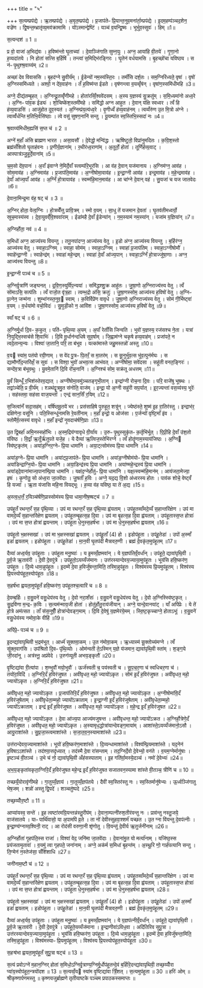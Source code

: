 +++
title = "५"

+++
स॒त्यम्प्रप॑द्ये । ऋ॒तम्प्रप॑द्ये । अ॒मृत॒म्प्रप॑द्ये । प्र॒जाप॑तेᳶ प्रि॒यान्त॒नुव॒मना॑र्ता॒म्प्रप॑द्ये । इ॒दम॒हम्प॑ञ्चद॒शेन॒ वज्रे॑ण । द्वि॒षन्त॒म्भ्रातृ॑व्य॒मव॑क्रामामि । यो॑ऽस्मान्द्वेष्टि॑ । यञ्च॑ व॒यन्द्वि॒ष्मः । भूर्भुव॒स्सुवः॑ । हिम् ॥1॥

स॒त्यन्दश॑ ॥ 1 ॥

प्र वो॒ वाजा॑ अ॒भिद्य॑वः । ह॒विष्म॑न्तो घृ॒ताच्या॑ । दे॒वाञ्जि॑गाति सुम्न॒युः । अग्न॒ आया॑हि वी॒तये॑ । गृ॒णा॒नो ह॒व्यदा॑तये । नि होता॑ सत्सि ब॒र्हिषि॑ । तन्त्वा॑ स॒मिद्भि॑रङ्गिरः । घृ॒तेन॑ वर्धयामसि । बृ॒हच्छो॑चा यविष्ठ्य । स न॑ᳶ पृ॒थुश्श्र॒वाय्य॑म् ॥2॥

अच्छा॑ देव विवाससि । बृ॒हद॑ग्ने सु॒वीर्य॑म् । ई॒डेन्यो॑ नम॒स्य॑स्ति॒रः । तमाँ॑सि दर्श॒तः । सम॒ग्निरि॑ध्यते॒ वृषा॑ । वृषो॑ अ॒ग्निस्समि॑ध्यते । अश्वो॒ न दे॑व॒वाह॑नः । तँ ह॒विष्म॑न्त ईडते । वृष॑णन्त्वा व॒यव्वृँष॑न् । वृषा॑ण॒स्समि॑धीमहि ॥3॥

अग्ने॒ दीद्य॑तम्बृ॒हत् । अ॒ग्निन्दू॒तव्वृँ॑णीमहे । होता॑रव्विँ॒श्ववे॑दसम् । अ॒स्य य॒ज्ञस्य॑ सु॒क्रतु॑म् । स॒मि॒ध्यमा॑नो अध्व॒रे । अ॒ग्निᳶ पा॑व॒क ईड्यः॑ । शो॒चिष्के॑श॒स्तमी॑महे । समि॑द्धो अग्न आहुत । दे॒वान् य॑क्षि स्वध्वर । त्वँ हि ह॑व्य॒वाडसि॑ । आजु॑होत दुव॒स्यत॑ । अ॒ग्निम्प्र॑य॒त्य॑ध्व॒रे । वृ॒णीध्वँ ह॑व्य॒वाह॑नम् । त्वव्वँरु॑ण उ॒त मि॒त्रो अ॑ग्ने । त्वाव्वँ॑र्धन्ति म॒तिभि॒र्वसि॑ष्ठाः । त्वे वसु॑ सुषण॒नानि॑ सन्तु । यू॒यम्पा॑त स्व॒स्तिभि॒स्सदा॑ नः ॥4॥

श्र॒वाय्य॑मिधीम॒ह्यसि॑ स॒प्त च॑ ॥ 2 ॥

अग्ने॑ म॒हाँ अ॑सि ब्राह्मण भारत । असा॒वसौ॑ । दे॒वेद्धो॒ मन्वि॑द्धः । ऋषि॑ष्टुतो॒ विप्रा॑नुमदितः । क॒वि॒श॒स्तो ब्रह्म॑सँशितो घृ॒ताह॑वनः । प्र॒णीर्य॒ज्ञाना॑म् । र॒थीर॑ध्व॒राणा॑म् । अ॒तूर्तो॒ होता॑ । तूर्णि॑र्हव्य॒वाट् । आस्पात्र॑ञ्जु॒हूर्दे॒वाना॑म् ॥5॥

च॒म॒सो दे॑व॒पानः॑ । अ॒राँ इ॑वाग्ने ने॒मिर्दे॒वाँ स्त्वम्प॑रि॒भूर॑सि । आ व॑ह दे॒वान् यज॑मानाय । अ॒ग्निम॑ग्न॒ आव॑ह । सोम॒माव॑ह । अ॒ग्निमाव॑ह । प्र॒जाप॑ति॒माव॑ह । अ॒ग्नीषोमा॒वाव॑ह । इ॒न्द्रा॒ग्नी आव॑ह । इन्द्र॒माव॑ह । म॒हे॒न्द्रमाव॑ह । दे॒वाँ आ॑ज्य॒पाँ आव॑ह । अ॒ग्निँ हो॒त्रायाव॑ह । स्वम्म॑हि॒मान॒माव॑ह । आ चा॑ग्ने दे॒वान् वह॑ । सु॒यजा॑ च यज जातवेदः ॥6॥

दे॒वाना॒मिन्द्र॒मा व॑ह॒ षट् च॑ ॥ 3 ॥

अ॒ग्निर् होता॒ वेत्व॒ग्निः । हो॒त्रव्वेँ॑त्तु प्रावि॒त्रम् । स्मो व॒यम् । सा॒धु ते॑ यजमान दे॒वता॑ । घृ॒तव॑तीमध्वर्यो॒ स्रुच॒मास्य॑स्व । दे॒वा॒युवव्ँ॑वि॒श्ववा॑राम् । ईडा॑महै दे॒वाँ ई॒डेन्या॑न् । न॒म॒स्याम॑ नम॒स्या॑न् । यजा॑म य॒ज्ञिया॑न् ॥7॥

अ॒ग्निर्होता॒ नव॑ ॥ 4 ॥

स॒मिधो॑ अग्न॒ आज्य॑स्य वियन्तु । तनू॒नपा॑दग्न॒ आज्य॑स्य वेतु । इ॒डो अ॑ग्न॒ आज्य॑स्य वियन्तु । ब॒र्हिर॑ग्न॒ आज्य॑स्य वेतु । स्वाहा॒ऽग्निम् । स्वाहा॒ सोम॑म् । स्वाहा॒ऽग्निम् । स्वाहा॑ प्र॒जाप॑तिम् । स्वाहा॒ऽग्नीषोमौ॑ । स्वाहे॑न्द्रा॒ग्नी । स्वाहेन्द्र॑म् । स्वाहा॑ महे॒न्द्रम् । स्वाहा॑ दे॒वाँ आ॑ज्य॒पान् । स्वाहा॒ऽग्निँ हो॒त्राज्जु॑षा॒णाः । अग्न॒ आज्य॑स्य वियन्तु ॥8॥

इ॒न्द्रा॒ग्नी पञ्च॑ च ॥ 5 ॥

अ॒ग्निर्वृ॒त्राणि॑ जङ्घनत् । द्र॒वि॒ण॒स्युर्वि॑प॒न्यया॑ । समि॑द्धश्शु॒क्र आहु॑तः । जु॒षा॒णो अ॒ग्निराज्य॑स्य वेतु । त्वँ सो॑माऽसि॒ सत्प॑तिः । त्वँ राजो॒त वृ॑त्र॒हा । त्वम्भ॒द्रो अ॑सि॒ क्रतुः॑ । जु॒षा॒णस्सोम॒ आज्य॑स्य ह॒विषो॑ वेतु । अ॒ग्निᳶ प्र॒त्नेन॒ जन्म॑ना । शुम्भा॑नस्त॒नुव॒ स्वाम् । क॒विर्विप्रे॑ण वावृधे । जु॒षा॒णो अ॒ग्निराज्य॑स्य वेतु । सोम॑ गी॒र्भिष्ट्वा॑ व॒यम् । व॒र्धया॑मो वचो॒विदः॑ । सु॒मृ॒डी॒को न॒ आवि॑श । जु॒षा॒णस्सोम॒ आज्य॑स्य ह॒विषो॑ वेतु ॥9॥

स्वाँ षट् च॑ ॥ 6 ॥

अ॒ग्निर्मू॒र्धा दि॒वᳶ क॒कुत् । पति॑ᳶ पृथि॒व्या अ॒यम् । अ॒पाँ रेताँ॑सि जिन्वति । भुवो॑ य॒ज्ञस्य॒ रज॑सश्च ने॒ता । यत्रा॑ नि॒युद्भि॒स्सच॑से शि॒वाभिः॑ । दि॒वि मू॒र्धान॑न्दधिषे सुव॒र्षाम् । जि॒ह्वाम॑ग्ने चकृषे हव्य॒वाह॑म् । प्रजा॑पते॒ न त्वदे॒तान्य॒न्यः । विश्वा॑ जा॒तानि॒ परि॒ ता ब॑भूव । यत्का॑मास्ते जहु॒मस्तन्नो॑ अस्तु ॥10॥

व॒य स्या॑म॒ पत॑यो रयी॒णाम् । स वे॑द पु॒त्रᳶ पि॒तरँ॒ स मा॒तर॑म् । स सू॒नुर्भु॑व॒त्स भु॑व॒त्पुन॑र्मघः । स द्यामौर्णो॑द॒न्तरि॑क्षँ॒ स सुवः॑ । स विश्वा॒ भुवो॑ अभव॒त्स आभ॑वत् । अग्नी॑षोमा॒ सवे॑दसा । सहू॑ती वनत॒ङ्गिरः॑ । सन्दे॑व॒त्रा ब॑भूवथुः । यु॒वमे॒तानि॑ दि॒वि रो॑च॒नानि॑ । अ॒ग्निश्च॑ सोम॒ सक्र॑तू अधत्तम् ॥11॥

यु॒वँ सिन्धूँ॑ र॒भिश॑स्तेरव॒द्यात् । अग्नी॑षोमा॒वमु॑ञ्चतङ्गृभी॒तान् । इन्द्रा॑ग्नी रोच॒ना दि॒वः । परि॒ वाजे॑षु भूषथः । तद्वा॑ञ्चेति॒ प्र वी॒र्य॑म् । श्ञथ॑द्वृ॒त्रमु॒त स॑नोति॒ वाज॑म् । इन्द्रा॒ यो अ॒ग्नी सहु॑री सप॒र्यात् । इ॒र॒ज्यन्ता॑ वस॒व्य॑स्य॒ भूरेः॑ । सह॑स्तमा॒ सह॑सा वाज॒यन्ता॑ । एन्द्र॑ सान॒सिँ र॒यिम् ॥12॥

स॒जित्वा॑नँ सदा॒सह॑म् । वर्षि॑ष्ठमू॒तये॑ भर । प्रस॑साहिषे पुरुहूत॒ शत्रू॑न् । ज्येष्ठ॑स्ते॒ शुष्म॑ इ॒ह रा॒तिर॑स्तु । इन्द्राभ॑र॒ दक्षि॑णेना॒ वसू॑नि । पति॒स्सिन्धू॑नामसि रे॒वती॑नाम् । म॒हाँ इन्द्रो॒ य ओज॑सा । प॒र्जन्यो॑ वृष्टि॒माँ इ॑व । स्तोमै॑र्व॒त्सस्य॑ वावृधे । म॒हाँ इन्द्रो॑ नृ॒वदाच॑र्षणि॒प्राः ॥13॥

उ॒त द्वि॒बर्हा॑ अमि॒नस्सहो॑भिः । अ॒स्म॒द्रिय॑ग्वावृधे वी॒र्या॑य । उ॒रुᳶ पृ॒थुस्सुकृ॑तᳶ क॒र्तृभि॑र्भूत् । पि॒प्री॒हि दे॒वाँ उ॑श॒तो य॑विष्ठ । वि॒द्वाँ ऋ॒तूँर्ऋ॑तुपते यजे॒ह । ये दैव्या॑ ऋ॒त्विज॒स्तेभि॑रग्ने । त्वँ होतॄ॑णाम॒स्याय॑जिष्ठः । अ॒ग्नि स्वि॑ष्ट॒कृत॑म् । अया॑ड॒ग्निर॒ग्नेᳶ प्रि॒या धामा॑नि । अया॒ट्त्सोम॑स्य प्रि॒या धामा॑नि ॥14॥

अया॑ड॒ग्नेᳶ प्रि॒या धामा॑नि । अया॑ट्प्र॒जाप॑तेᳶ प्रि॒या धामा॑नि । अया॑ड॒ग्नीषोम॑योᳶ प्रि॒या धामा॑नि । अया॑डिन्द्राग्नि॒योᳶ प्रि॒या धामा॑नि । अया॒डिन्द्र॑स्य प्रि॒या धामा॑नि । अया॑ण्महे॒न्द्रस्य॑ प्रि॒या धामा॑नि । अया॑ड्दे॒वाना॑माज्य॒पाना॑म्प्रि॒या धामा॑नि । यक्ष॑द॒ग्नेर्होतु॑ᳶ प्रि॒या धामा॑नि । यक्ष॒त्स्वम्म॑हि॒मान॑म् । आय॑जता॒मेज्या॒ इषः॑ । कृ॒णोतु॒ सो अ॑ध्व॒रा जा॒तवे॑दाः । जु॒षताँ॑ ह॒विः । अग्ने॒ यद॒द्य वि॒शो अ॑ध्वरस्य होतः । पाव॑क शोचे॒ वेष्ट्वँ हि यज्वा॑ । ऋ॒ता य॑जासि महि॒ना वियद्भूः । ह॒व्या व॑ह यविष्ठ॒ या ते॑ अ॒द्य ॥15॥

अ॒स्त्व॒ध॒त्तँ॒ र॒यिञ्च॑र्षणि॒प्रास्सोम॑स्य प्रि॒या धामा॒नीष॒ष्षट्च॑ ॥ 7 ॥

उप॑हूतँ रथन्त॒रँ स॒ह पृ॑थि॒व्या । उप॑ मा रथन्त॒रँ स॒ह पृ॑थि॒व्या ह्व॑यताम् । उप॑हूतव्वाँमदे॒व्यँ स॒हान्तरि॑क्षेण । उप॑ मा वामदे॒व्यँ स॒हान्तरि॑क्षेण ह्वयताम् । उप॑हूतम्बृ॒हत्स॒ह दि॒वा । उप॑ मा बृ॒हत्स॒ह दि॒वा ह्व॑यताम् । उप॑हूतास्स॒प्त होत्राः॑ । उप॑ मा स॒प्त होत्रा॑ ह्वयन्ताम् । उप॑हूता धे॒नुस्स॒हर्ष॑भा । उप॑ मा धे॒नुस्स॒हर्ष॑भा ह्वयताम् ॥16॥

उप॑हूतो भ॒क्षस्सखा॑ । उप॑ मा भ॒क्षस्सखा॑ ह्वयताम् । उप॑हू॒ताँ (4) हो । इडोप॑हूता । उप॑हू॒तेडा॑ । उपो॑ अ॒स्माँ इडा॑ ह्वयताम् । इडोप॑हूता । उप॑हू॒तेडा॑ । मा॒न॒वी घृ॒तप॑दी मैत्रावरु॒णी । ब्रह्म॑ दे॒वकृ॑त॒मुप॑हूतम् ॥17॥

दैव्या॑ अध्व॒र्यव॒ उप॑हूताः । उप॑हूता मनु॒ष्याः॑ । य इ॒मय्यँ॒ज्ञमवा॑न् । ये य॒ज्ञप॑तिव्ँ॒वर्धा॑न् । उप॑हूते॒ द्यावा॑पृथि॒वी । पू॒र्व॒जे ऋ॒ताव॑री । दे॒वी दे॒वपु॑त्रे । उप॑हूतो॒ऽयय्यँज॑मानः । उत्त॑रस्यान्देवय॒ज्याया॒मुप॑हूतः । भूय॑सि हवि॒ष्कर॑ण॒ उप॑हूतः । दि॒व्ये धाम॒न्नुप॑हूतः । इ॒दम्मे॑ दे॒वा ह॒विर्जु॑षन्ता॒मिति॒ तस्मि॒न्नुप॑हूतः । विश्व॑मस्य प्रि॒यमुप॑हूतम् । विश्व॑स्य प्रि॒यस्योप॑हूत॒स्योप॑हूतः ॥18॥

स॒हर्ष॑भा ह्वयता॒मुप॑हूतँ हवि॒ष्कर॑ण॒ उप॑हूतश्च॒त्वारि॑ च ॥ 8 ॥

दे॒वम्ब॒र्हिः । व॒सु॒वने॑ वसु॒धेय॑स्य वेतु । दे॒वो नरा॒शँसः॑ । व॒सु॒वने॑ वसु॒धेय॑स्य वेतु । दे॒वो अ॒ग्निस्स्वि॑ष्ट॒कृत् । सु॒द्रवि॑णा म॒न्द्रᳶ क॒विः । स॒त्यम॑न्माय॒जी होता॑ । होतु॑र्होतु॒राय॑जीयान् । अग्ने॒ यान्दे॒वानया॑ट् । याँ अपि॑प्रेः । ये ते॑ हो॒त्रे अम॑त्सत । ताँ स॑स॒नुषीँ॒ होत्रा॑न्देवङ्ग॒माम् । दि॒वि दे॒वेषु॑ य॒ज्ञमेर॑ये॒मम् । स्वि॒ष्ट॒कृच्चाग्ने॒ होताऽभूः॑ । व॒सु॒वने॑ वसु॒धेय॑स्य नमोवा॒के वीहि॑ ॥19॥

अपि॑प्रे॒ᳶ पञ्च॑ च ॥ 9 ॥

इ॒दन्द्या॑वापृथिवी भ॒द्रम॑भूत् । आर्ध्म॑ सूक्तवा॒कम् । उ॒त न॑मोवा॒कम् । ऋ॒ध्यास्म॑ सू॒क्तोच्य॑मग्ने । त्वँ सू॑क्त॒वाग॑सि । उप॑श्रितो दि॒वᳶ पृ॑थि॒व्योः । ओम॑न्वती ते॒ऽस्मिन् य॒ज्ञे य॑जमान॒ द्यावा॑पृथि॒वी स्ता॑म् । श॒ङ्ग॒ये जी॒रदा॑नू । अत्र॑स्नू॒ अप्र॑वेदे । उ॒रुग॑व्यूती अभय॒ङ्कृतौ॑ ॥20॥

वृ॒ष्टिद्या॑वा री॒त्या॑पा । श॒म्भुवौ॑ मयो॒भुवौ॑ । ऊर्ज॑स्वती च॒ पय॑स्वती च । सू॒प॒च॒र॒णा च॑ स्वधिचर॒णा च॑ । तयो॑रा॒विदि॑ । अ॒ग्निरि॒दँ ह॒विर॑जुषत । अवी॑वृधत॒ महो॒ ज्यायो॑ऽकृत । सोम॑ इ॒दँ ह॒विर॑जुषत । अवी॑वृधत॒ महो॒ ज्यायो॑ऽकृत । अ॒ग्निरि॒दँ ह॒विर॑जुषत ॥21॥

अवी॑वृधत॒ महो॒ ज्यायो॑ऽकृत । प्र॒जाप॑तिरि॒दँ ह॒विर॑जुषत । अवी॑वृधत॒ महो॒ ज्यायो॑ऽकृत । अ॒ग्नीषोमा॑वि॒दँ ह॒विर॑जुषेताम् । अवी॑वृधेता॒म्महो॒ ज्यायो॑ऽक्राताम् । इ॒न्द्रा॒ग्नी इ॒दँ ह॒विर॑जुषेताम् । अवी॑वृधेता॒म्महो॒ ज्यायो॑ऽक्राताम् । इन्द्र॑ इ॒दँ ह॒विर॑जुषत । अवी॑वृधत॒ महो॒ ज्यायो॑ऽकृत । म॒हे॒न्द्र इ॒दँ ह॒विर॑जुषत ॥22॥

अवी॑वृधत॒ महो॒ ज्यायो॑ऽकृत । दे॒वा आ॑ज्य॒पा आज्य॑मजुषन्त । अवी॑वृधन्त॒ महो॒ ज्यायो॑ऽक्रत । अ॒ग्निर्हो॒त्रेणे॒दँ ह॒विर॑जुषत । अवी॑वृधत॒ महो॒ ज्यायो॑ऽकृत । अ॒स्यामृध॒द्धोत्रा॑यान्देवङ्ग॒माया॑म् । आशा॑स्ते॒ऽयय्यँज॑मानो॒ऽसौ । आयु॒राशा॑स्ते । सु॒प्र॒जा॒स्त्वमाशा॑स्ते । स॒जा॒त॒व॒न॒स्यामाशा॑स्ते ॥23॥

उत्त॑रान्देवय॒ज्यामाशा॑स्ते । भूयो॑ हवि॒ष्कर॑ण॒माशा॑स्ते । दि॒व्यन्धामाशा॑स्ते । विश्व॑म्प्रि॒यमाशा॑स्ते । यद॒नेन॑ ह॒विषाऽऽशा॑स्ते । तद॑श्या॒त्तदृ॑ध्यात् । तद॑स्मै दे॒वा रा॑सन्ताम् । तद॒ग्निर्दे॒वो दे॒वेभ्यो॒ वन॑ते । व॒यम॒ग्नेर्मानु॑षाः । इ॒ष्टञ्च॑ वी॒तञ्च॑ । उ॒भे च॑ नो॒ द्यावा॑पृथि॒वी अँह॑सस्पाताम् । इ॒ह गति॑र्वा॒मस्ये॒दञ्च॑ । नमो॑ दे॒वेभ्यः॑ ॥24॥

अ॒भ॒य॒ङ्कृता॑वकृता॒ग्निरि॒दँ ह॒विर॑जुषत महे॒न्द्र इ॒दँ ह॒विर॑जुषत सजातवन॒स्यामा शा॑स्ते वी॒तञ्च॒ त्रीणि॑ च ॥ 10 ॥

तच्छय्ँ॒योरावृ॑णीमहे । गा॒तुय्यँ॒ज्ञाय॑ । गा॒तुय्यँ॒ज्ञप॑तये । दैवी॑ स्व॒स्तिर॑स्तु नः । स्व॒स्तिर्मानु॑षेभ्यः । ऊ॒र्ध्वञ्जि॑गातु भेष॒जम् । शन्नो॑ अस्तु द्वि॒पदे॑ । शञ्चतु॑ष्पदे ॥25॥

तच्छ॒य्योँर॒ष्टौ ॥ 11 ॥

आप्या॑यस्व॒ सन्ते॑ । इ॒ह त्वष्टा॑रमग्रि॒यन्तन्न॑स्तु॒रीप॑म् । दे॒वाना॒म्पत्नी॑रुश॒तीर॑वन्तु नः । प्राव॑न्तु नस्तु॒जये॒ वाज॑सातये । याᳶ पार्थि॑वासो॒ या अ॒पामपि॑ व्र॒ते । ता नो॑ देवीस्सुहवा॒श्शर्म॑ यच्छत । उ॒त ग्ना वि॑यन्तु दे॒वप॑त्नीः । इ॒न्द्रा॒ण्य॑ग्नाय्य॒श्विनी॒ राट् । आ रोद॑सी वरुणा॒नी शृ॑णोतु । वि॒यन्तु॑ दे॒वीर्य ऋ॒तुर्जनी॑नाम् ॥26॥

अ॒ग्निर्होता॑ गृ॒हप॑ति॒स्स राजा॑ । विश्वा॑ वेद॒ जनि॑मा जा॒तवे॑दाः । दे॒वाना॑मु॒त यो मर्त्या॑नाम् । यजि॑ष्ठ॒स्स प्रय॑जतामृ॒तावा॑ । व॒यमु॑ त्वा गृहपते॒ जना॑नाम् । अग्ने॒ अक॑र्म स॒मिधा॑ बृ॒हन्त॑म् । अ॒स्थू॒रि णो॒ गार्ह॑पत्यानि सन्तु । ति॒ग्मेन॑ न॒स्तेज॑सा॒ सँशि॑शाधि ॥27॥

जनी॑नाम॒ष्टौ च॑ ॥ 12 ॥

उप॑हूतँ रथन्त॒रँ स॒ह पृ॑थि॒व्या । उप॑ मा रथन्त॒रँ स॒ह पृ॑थि॒व्या ह्व॑यताम् । उप॑हूतव्वाँमदे॒व्यँ स॒हान्तरि॑क्षेण । उप॑ मा वामदे॒व्यँ स॒हान्तरि॑क्षेण ह्वयताम् । उप॑हूतम्बृ॒हत्स॒ह दि॒वा । उप॑ मा बृ॒हत्स॒ह दि॒वा ह्व॑यताम् । उप॑हूतास्स॒प्त होत्राः॑ । उप॑ मा स॒प्त होत्रा॑ ह्वयन्ताम् । उप॑हूता धे॒नुस्स॒हर्ष॑भा । उप॑ मा धे॒नुस्स॒हर्ष॑भा ह्वयताम् ॥28॥

उप॑हूतो भ॒क्षस्सखा॑ । उप॑ मा भ॒क्षस्सखा॑ ह्वयताम् । उप॑हू॒ताँ (4) हो । इडोप॑हूता । उप॑हू॒तेडा॑ । उपो॑ अ॒स्माँ इडा॑ ह्वयताम् । इडोप॑हूता । उप॑हू॒तेडा॑ । मा॒न॒वी घृ॒तप॑दी मैत्रावरु॒णी । ब्रह्म॑ दे॒वकृ॑त॒मुप॑हूतम् ॥29॥

दैव्या॑ अध्व॒र्यव॒ उप॑हूताः । उप॑हूता मनु॒ष्याः॑ । य इ॒मय्यँ॒ज्ञमवा॑न् । ये य॒ज्ञप॑त्नीव्ँ॒वर्धा॑न् । उप॑हूते॒ द्यावा॑पृथि॒वी । पू॒र्व॒जे ऋ॒ताव॑री । दे॒वी दे॒वपु॑त्रे । उप॑हूते॒यय्यँज॑माना । इ॒न्द्राणीवा॑ऽविध॒वा । अदि॑तिरिव सुपु॒त्रा । उत्त॑रस्यान्देवय॒ज्याया॒मुप॑हूता । भूय॑सि हवि॒ष्कर॑ण॒ उप॑हूता । दि॒व्ये धाम॒न्नुप॑हूता । इ॒दम्मे॑ दे॒वा ह॒विर्जु॑षन्ता॒मिति॒ तस्मि॒न्नुप॑हूता । विश्व॑मस्याᳶ प्रि॒यमुप॑हूतम् । विश्व॑स्य प्रि॒यस्योप॑हूत॒स्योप॑हूता ॥30॥

स॒हऱ्ष॑भा ह्वयता॒मुप॑हूतँ सुपु॒त्रा षट्च॑ ॥ 13 ॥

स॒त्यं प्रवोऽग्ने॑ म॒हान॒ग्निर् होता॑ स॒मिधो॒ऽग्निर्वृ॒त्राण्य॒ग्निर्मू॒र्धोप॑हूतन्दे॒वं ब॒र्हिरि॒दन्द्या॑वापृथिवी॒ तच्छ॒य्योँरा प्या॑य॒स्वोप॑हूत॒न्त्रयो॑दश ॥ 13 ॥ स॒त्यव्वँ॒य स्या॑म वृ॒ष्टिद्या॑वा त्रिँ॒शत् । स॒त्यमुप॑हूता ॥ 30 ॥ हरिः॑ ओम् ॥ श्रीकृष्णार्पणमस्तु ॥ कृष्णयजुर्ब्राह्मणे तृतीयाष्टके पञ्चम प्रपाठकस्समाप्तः ॥

